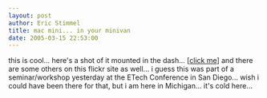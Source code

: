 ```yaml
---
layout: post
author: Eric Stimmel
title: mac mini... in your minivan
date: 2005-03-15 22:53:00
--- 
```



this is cool... here's a shot of it mounted in the dash... [[click me][]] and there are some others on this flickr site as well... i guess this was part of a seminar/workshop yesterday at the ETech Conference in San Diego... wish i could have been there for that, but i am here in Michigan... it's cold here...

  [click me]: http://www.flickr.com/photos/oreilly/6557662/

